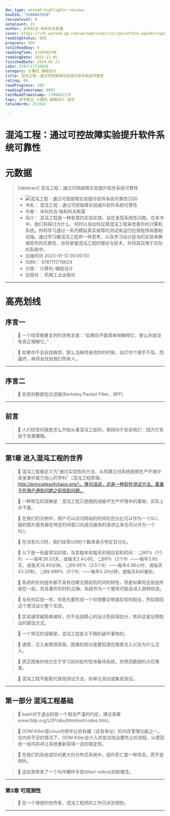 ```yaml
---
doc_type: weread-highlights-reviews
bookId: "3300062910"
reviewCount: 0
noteCount: 21
author: 米科拉吉·帕利科夫斯基
cover: https://cdn.weread.qq.com/weread/cover/21/cpplatform_wep58vlxyph6i1xcoxwif4/t7_cpplatform_wep58vlxyph6i1xcoxwif41688090284.jpg
readingStatus: 读完
progress: 50%
totalReadDay: 4
readingTime: 2小时46分钟
readingDate: 2023-12-05
finishedDate: 2024-02-21
isbn: 9787111716624
category: 计算机 编程设计
title: 混沌工程：通过可控故障实验提升软件系统可靠性
rating: 0%
readProgress: 100
readingTimestamp: 9992
lastReadTimestamp: 1708482170
tags: 读书笔记 计算机 编程设计 读完
totalWords: 231641

---
```


# 混沌工程：通过可控故障实验提升软件系统可靠性

# 元数据
> [!abstract] 混沌工程：通过可控故障实验提升软件系统可靠性
> - ![ 混沌工程：通过可控故障实验提升软件系统可靠性|200](https://cdn.weread.qq.com/weread/cover/21/cpplatform_wep58vlxyph6i1xcoxwif4/t7_cpplatform_wep58vlxyph6i1xcoxwif41688090284.jpg)
> - 书名： 混沌工程：通过可控故障实验提升软件系统可靠性
> - 作者： 米科拉吉·帕利科夫斯基
> - 简介： 混沌工程是一种有意的实验实践，旨在发现系统性问题。在本书中，我们将探讨为什么、何时以及如何应用混沌工程来改善你的计算机系统。你将学习通过一系列模拟真实故障的测试来运行应用程序和基础设施。通过学习像混沌工程师一样思考，以及学习设计适当的实验来确保软件的可靠性，你将掌握混沌工程的理论与技术，并将其应用于实际的系统中。
> - 出版时间 2023-01-12 00:00:00
> - ISBN： 9787111716624
> - 分类： 计算机-编程设计
> - 出版社： 机械工业出版社



---


# 高亮划线


## 序言一


> 📌 一个经常被重复的科学格言是：“如果你不能简单地解释它，那么你就没有真正理解它。”

> 📌 如果你不去自找麻烦，那么当麻烦来找你的时候，会打你个措手不及。而最终，麻烦会找到我们所有人。

---

## 序言二


> 📌 伯克利数据包过滤器(Berkeley Packet Filter，BPF)

---

## 前言


> 📌 人们经常问我是怎么开始从事混沌工程的。我倾向于告诉他们：因为它有助于改善睡眠。

---

## 第1章 进入混沌工程的世界


> 📌 混沌工程被定义为“通过实验性的方法，从而建立对系统抵御生产环境中突发事件能力信心的学科”（混沌工程原理，http://principlesofchaos.org/）。换句话说，这是一种软件测试方法，着重于在用户遇到问题之前找到问题。

> 📌 一种常见的误解是：混沌工程只是随机地破坏生产环境中的事物，实际上并不是。

> 📌 在我们的示例中，用户可以访问网站的时间的百分比可以作为一个SLI，猫的图片服务器在特定时间窗口内成功服务的请求比率也可以作为一个SLI。

> 📌 在涉及SLO时，我们经常以9的个数来表示特定百分比。

> 📌 以下是一些最常见的值，及其每年和每天的相应宕机时间：
   ❑90%（1个9）——每年36.53天，或每天2.4小时。
   ❑99%（2个9）——每年3.65天，或每天14.40分钟。
   ❑99.95%（3.5个9）——每年4.38小时，或每天43.20秒。
   ❑99.999%（5个9）——每年5.26分钟，或每天840毫秒。

> 📌 系统的任何组件都不具有创建无限宕机时间的特性，但是如果将这些组件放在一起，并且事件的时机正确，系统作为一个整体可能会进入那种状态。

> 📌 与任何实验一样，你首先要形成一个你想要证明或反驳的假设，然后围绕这个想法设计整个实验。

> 📌 实验通常越简单越好。你不会因精心的设计而获得加分，除非这是证明假设的最佳方式。

> 📌 一个常见的误解是，混沌工程是关于随机破坏事物的。

> 📌 通常，注入故障很容易，困难的部分是要知道在哪里注入以及为什么注入。

> 📌 真正困难的地方在于学习如何批判性地看待系统，并预测脆弱的点在哪里。

> 📌 混沌工程不能取代其他测试方法，如单元测试或集成测试。

---

## 第一部分 混沌工程基础


> 📌 bash对于退出码有一个相当严谨的约定，建议查看www.tldp.org/LDP/abs/html/exitcodes.html。

> 📌 OOM Killer是Linux内核中比较有趣（且有争议）的内存管理功能之一。在内存不足的情况下，OOM Killer会介入并尝试找出要终止的进程，以便回收一些内存并让系统重新获得一定的稳定性。

> 📌 在我们的系统或任何更大的分布式系统中，组件死亡是一种常态，而不是例外。

> 📌 这给我带来了一个叫作爆炸半径(blast radius)的新概念。

---

### 第3章 可观测性


> 📌 在一个理想的世界里，混沌工程师的工作只涉及预防。

---

